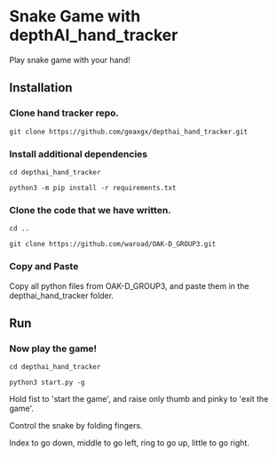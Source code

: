# Snake Game with depthAI_hand_tracker

Play snake game with your hand!

## Installation

### Clone hand tracker repo.
```
git clone https://github.com/geaxgx/depthai_hand_tracker.git
```

### Install additional dependencies
```
cd depthai_hand_tracker
```
```
python3 -m pip install -r requirements.txt
```

### Clone the code that we have written.
```
cd ..
```
```
git clone https://github.com/waroad/OAK-D_GROUP3.git
```

### Copy and Paste

Copy all python files from OAK-D_GROUP3, and paste them in the depthai_hand_tracker folder.

## Run

### Now play the game!
```
cd depthai_hand_tracker 
```
```
python3 start.py -g 
```

Hold fist to 'start the game', and raise only thumb and pinky to 'exit the game'. 


Control the snake by folding fingers.


Index to go down, middle to go left, ring to go up, little to go right.
